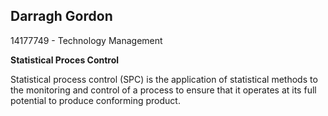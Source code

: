 ## Darragh Gordon
14177749 - Technology Management

**Statistical Proces Control**

 Statistical process control (SPC) is the application of statistical methods to the monitoring and control of a process to ensure that it operates at its full potential to produce conforming product. 
